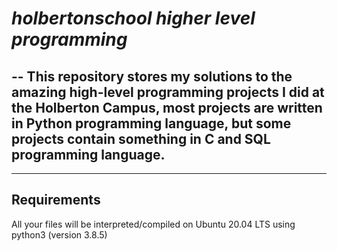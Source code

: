 # _holbertonschool higher level programming_
--
This repository stores my solutions to the amazing high-level programming projects I did at the Holberton Campus, most projects are written in Python programming language, but some projects contain something in C and SQL programming language.
----
----
## Requirements
All your files will be interpreted/compiled on Ubuntu 20.04 LTS using python3 (version 3.8.5)
